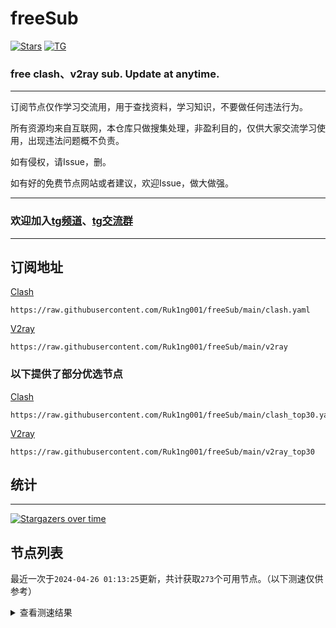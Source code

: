 # freeSub
[![Stars](https://img.shields.io/github/stars/Ruk1ng001/freeSub)](https://github.com/Ruk1ng001/freeSub/stargazers)
[![TG](https://img.shields.io/badge/Telegram-gray?logo=Telegram)](https://t.me/Ruk1ng001)
### free clash、v2ray sub. Update at anytime.

---

订阅节点仅作学习交流用，用于查找资料，学习知识，不要做任何违法行为。

所有资源均来自互联网，本仓库只做搜集处理，非盈利目的，仅供大家交流学习使用，出现违法问题概不负责。

如有侵权，请Issue，删。

如有好的免费节点网站或者建议，欢迎Issue，做大做强。

---

### 欢迎加入[tg频道](https://t.me/Ruk1ng001)、[tg交流群](https://t.me/+-e-b04EE5Cw2NmU1)

---

## 订阅地址
[Clash](https://raw.githubusercontent.com/Ruk1ng001/freeSub/main/clash.yaml)
```
https://raw.githubusercontent.com/Ruk1ng001/freeSub/main/clash.yaml
```
[V2ray](https://raw.githubusercontent.com/Ruk1ng001/freeSub/main/v2ray)
```
https://raw.githubusercontent.com/Ruk1ng001/freeSub/main/v2ray
```
### 以下提供了部分优选节点

[Clash](https://raw.githubusercontent.com/Ruk1ng001/freeSub/main/clash_top30.yaml)
```
https://raw.githubusercontent.com/Ruk1ng001/freeSub/main/clash_top30.yaml
```
[V2ray](https://raw.githubusercontent.com/Ruk1ng001/freeSub/main/v2ray_top30)
```
https://raw.githubusercontent.com/Ruk1ng001/freeSub/main/v2ray_top30
```

## 统计

---

[![Stargazers over time](https://starchart.cc/Ruk1ng001/freeSub.svg)](https://starchart.cc/Ruk1ng001/freeSub)

## 节点列表

最近一次于`2024-04-26 01:13:25`更新，共计获取`273`个可用节点。（以下测速仅供参考）

<details> <summary>查看测速结果</summary>

| 序号 | 节点 | 带宽 | 延迟 |
|:--:|:--:|:--:|:--:|
 | 1 | github.com/Ruk1ng001_1788757087 | 1.30MB/s | 446.00ms |
 | 2 | github.com/Ruk1ng001_-1999785879 | 1.30MB/s | 505.00ms |
 | 3 | github.com/Ruk1ng001_-885850802 | 1.23MB/s | 587.00ms |
 | 4 | github.com/Ruk1ng001_-1292305234 | 1.17MB/s | 578.00ms |
 | 5 | github.com/Ruk1ng001_-613631989 | 1.12MB/s | 619.00ms |
 | 6 | github.com/Ruk1ng001_127774605 | 1.07MB/s | 463.00ms |
 | 7 | github.com/Ruk1ng001_-80628604 | 1.05MB/s | 697.00ms |
 | 8 | github.com/Ruk1ng001_-374786952 | 1.01MB/s | 632.00ms |
 | 9 | github.com/Ruk1ng001_51249660 | 1.01MB/s | 730.00ms |
 | 10 | github.com/Ruk1ng001_-1392060987 | 1.00MB/s | 803.00ms |
 | 11 | github.com/Ruk1ng001_-1958552929 | 1015.90KB/s | 570.00ms |
 | 12 | github.com/Ruk1ng001_-1068532818 | 982.27KB/s | 545.00ms |
 | 13 | github.com/Ruk1ng001_1888979849 | 951.17KB/s | 233.00ms |
 | 14 | github.com/Ruk1ng001_30861099 | 917.68KB/s | 547.00ms |
 | 15 | github.com/Ruk1ng001_974439543 | 911.09KB/s | 618.00ms |
 | 16 | github.com/Ruk1ng001_-1234708147 | 905.82KB/s | 645.00ms |
 | 17 | github.com/Ruk1ng001_1052111538 | 888.84KB/s | 858.00ms |
 | 18 | github.com/Ruk1ng001_-1449870615 | 884.77KB/s | 994.00ms |
 | 19 | github.com/Ruk1ng001_-124022106 | 881.98KB/s | 1005.00ms |
 | 20 | github.com/Ruk1ng001_1501239040 | 874.31KB/s | 1002.00ms |
 | 21 | github.com/Ruk1ng001_1769624651 | 873.48KB/s | 866.00ms |
 | 22 | github.com/Ruk1ng001_-1565091209 | 871.38KB/s | 993.00ms |
 | 23 | github.com/Ruk1ng001_5153295 | 867.55KB/s | 1003.00ms |
 | 24 | github.com/Ruk1ng001_402196054 | 865.05KB/s | 545.00ms |
 | 25 | github.com/Ruk1ng001_940289102 | 850.02KB/s | 1017.00ms |
 | 26 | github.com/Ruk1ng001_-1136359925 | 840.90KB/s | 1047.00ms |
 | 27 | github.com/Ruk1ng001_1421953073 | 838.53KB/s | 997.00ms |
 | 28 | github.com/Ruk1ng001_-381159693 | 827.73KB/s | 1066.00ms |
 | 29 | github.com/Ruk1ng001_1678891658 | 826.38KB/s | 1049.00ms |
 | 30 | github.com/Ruk1ng001_-1756876630 | 826.32KB/s | 656.00ms |
 | 31 | github.com/Ruk1ng001_-330159979 | 820.94KB/s | 829.00ms |
 | 32 | github.com/Ruk1ng001_-154297436 | 820.26KB/s | 1030.00ms |
 | 33 | github.com/Ruk1ng001_-1604217019 | 807.19KB/s | 525.00ms |
 | 34 | github.com/Ruk1ng001_-244737021 | 802.94KB/s | 1107.00ms |
 | 35 | github.com/Ruk1ng001_51457391 | 777.63KB/s | 863.00ms |
 | 36 | github.com/Ruk1ng001_1220783424 | 764.30KB/s | 997.00ms |
 | 37 | github.com/Ruk1ng001_1412961768 | 752.14KB/s | 699.00ms |
 | 38 | github.com/Ruk1ng001_295514720 | 745.43KB/s | 862.00ms |
 | 39 | github.com/Ruk1ng001_1477765778 | 742.20KB/s | 764.00ms |
 | 40 | github.com/Ruk1ng001_617409264 | 730.47KB/s | 767.00ms |
 | 41 | github.com/Ruk1ng001_-2090870822 | 723.67KB/s | 1062.00ms |
 | 42 | github.com/Ruk1ng001_2105752020 | 706.34KB/s | 796.00ms |
 | 43 | github.com/Ruk1ng001_1743111824 | 704.90KB/s | 690.00ms |
 | 44 | github.com/Ruk1ng001_-1508627014 | 698.91KB/s | 825.00ms |
 | 45 | github.com/Ruk1ng001_-980798972 | 693.65KB/s | 559.00ms |
 | 46 | github.com/Ruk1ng001_-246887619 | 691.87KB/s | 516.00ms |
 | 47 | github.com/Ruk1ng001_-1078472055 | 681.07KB/s | 862.00ms |
 | 48 | github.com/Ruk1ng001_1108544810 | 679.33KB/s | 841.00ms |
 | 49 | github.com/Ruk1ng001_2013146544 | 669.96KB/s | 854.00ms |
 | 50 | github.com/Ruk1ng001_-475651946 | 665.37KB/s | 606.00ms |
 | 51 | github.com/Ruk1ng001_1467544434 | 661.46KB/s | 860.00ms |
 | 52 | github.com/Ruk1ng001_709176930 | 648.47KB/s | 966.00ms |
 | 53 | github.com/Ruk1ng001_1132634313 | 639.49KB/s | 1217.00ms |
 | 54 | github.com/Ruk1ng001_-1316472510 | 635.37KB/s | 954.00ms |
 | 55 | github.com/Ruk1ng001_1616468470 | 612.80KB/s | 930.00ms |
 | 56 | github.com/Ruk1ng001_-225935665 | 605.97KB/s | 1056.00ms |
 | 57 | github.com/Ruk1ng001_-2113499034 | 587.88KB/s | 1002.00ms |
 | 58 | github.com/Ruk1ng001_1980876099 | 585.01KB/s | 1008.00ms |
 | 59 | github.com/Ruk1ng001_-1167794361 | 581.48KB/s | 990.00ms |
 | 60 | github.com/Ruk1ng001_-1733428502 | 578.56KB/s | 1155.00ms |
 | 61 | github.com/Ruk1ng001_-1297211529 | 578.43KB/s | 1055.00ms |
 | 62 | github.com/Ruk1ng001_-1903884786 | 570.75KB/s | 913.00ms |
 | 63 | github.com/Ruk1ng001_-1963472985 | 568.08KB/s | 612.00ms |
 | 64 | github.com/Ruk1ng001_1926461000 | 563.34KB/s | 543.00ms |
 | 65 | github.com/Ruk1ng001_1265275815 | 562.73KB/s | 596.00ms |
 | 66 | github.com/Ruk1ng001_-1344592949 | 561.44KB/s | 956.00ms |
 | 67 | github.com/Ruk1ng001_390994783 | 560.61KB/s | 1476.00ms |
 | 68 | github.com/Ruk1ng001_-1978380317 | 559.23KB/s | 644.00ms |
 | 69 | github.com/Ruk1ng001_115659473 | 550.29KB/s | 1050.00ms |
 | 70 | github.com/Ruk1ng001_1035557555 | 546.46KB/s | 1172.00ms |
 | 71 | github.com/Ruk1ng001_-60611566 | 544.01KB/s | 693.00ms |
 | 72 | github.com/Ruk1ng001_-943236086 | 540.44KB/s | 807.00ms |
 | 73 | github.com/Ruk1ng001_-505067315 | 540.04KB/s | 918.00ms |
 | 74 | github.com/Ruk1ng001_-844781494 | 537.03KB/s | 1062.00ms |
 | 75 | github.com/Ruk1ng001_164386011 | 536.77KB/s | 1132.00ms |
 | 76 | github.com/Ruk1ng001_2014817365 | 524.75KB/s | 903.00ms |
 | 77 | github.com/Ruk1ng001_1452565874 | 523.99KB/s | 1052.00ms |
 | 78 | github.com/Ruk1ng001_-1197520651 | 513.83KB/s | 1356.00ms |
 | 79 | github.com/Ruk1ng001_-213180360 | 512.39KB/s | 992.00ms |
 | 80 | github.com/Ruk1ng001_-202379105 | 511.27KB/s | 1378.00ms |
 | 81 | github.com/Ruk1ng001_981293481 | 509.88KB/s | 1509.00ms |
 | 82 | github.com/Ruk1ng001_-553933340 | 506.09KB/s | 1437.00ms |
 | 83 | github.com/Ruk1ng001_166337732 | 504.43KB/s | 1023.00ms |
 | 84 | github.com/Ruk1ng001_-1676350278 | 503.97KB/s | 1913.00ms |
 | 85 | github.com/Ruk1ng001_-228831236 | 503.86KB/s | 1047.00ms |
 | 86 | github.com/Ruk1ng001_556505260 | 502.65KB/s | 1041.00ms |
 | 87 | github.com/Ruk1ng001_382033179 | 501.92KB/s | 1106.00ms |
 | 88 | github.com/Ruk1ng001_-408858960 | 501.25KB/s | 1009.00ms |
 | 89 | github.com/Ruk1ng001_-1121678634 | 500.94KB/s | 1037.00ms |
 | 90 | github.com/Ruk1ng001_-131439192 | 497.44KB/s | 792.00ms |
 | 91 | github.com/Ruk1ng001_-1963586386 | 496.86KB/s | 1048.00ms |
 | 92 | github.com/Ruk1ng001_1337462020 | 496.84KB/s | 1131.00ms |
 | 93 | github.com/Ruk1ng001_-899982482 | 496.81KB/s | 1219.00ms |
 | 94 | github.com/Ruk1ng001_-1405720368 | 496.55KB/s | 1556.00ms |
 | 95 | github.com/Ruk1ng001_1446164326 | 492.34KB/s | 1172.00ms |
 | 96 | github.com/Ruk1ng001_-795004267 | 490.97KB/s | 1071.00ms |
 | 97 | github.com/Ruk1ng001_-1347431851 | 490.31KB/s | 1053.00ms |
 | 98 | github.com/Ruk1ng001_1528973136 | 489.31KB/s | 1677.00ms |
 | 99 | github.com/Ruk1ng001_1927878369 | 487.10KB/s | 1620.00ms |
 | 100 | github.com/Ruk1ng001_1647554478 | 485.31KB/s | 970.00ms |
 | 101 | github.com/Ruk1ng001_-1076403695 | 475.81KB/s | 1354.00ms |
 | 102 | github.com/Ruk1ng001_-441610360 | 474.09KB/s | 2046.00ms |
 | 103 | github.com/Ruk1ng001_1509453741 | 466.72KB/s | 1250.00ms |
 | 104 | github.com/Ruk1ng001_659219045 | 464.34KB/s | 1427.00ms |
 | 105 | github.com/Ruk1ng001_-438564128 | 462.46KB/s | 1249.00ms |
 | 106 | github.com/Ruk1ng001_-1176015740 | 461.07KB/s | 772.00ms |
 | 107 | github.com/Ruk1ng001_-889510035 | 460.28KB/s | 1325.00ms |
 | 108 | github.com/Ruk1ng001_1043541817 | 449.80KB/s | 1468.00ms |
 | 109 | github.com/Ruk1ng001_-2030874998 | 446.48KB/s | 1481.00ms |
 | 110 | github.com/Ruk1ng001_-894937721 | 436.14KB/s | 939.00ms |
 | 111 | github.com/Ruk1ng001_-1581744289 | 435.89KB/s | 1214.00ms |
 | 112 | github.com/Ruk1ng001_373159878 | 429.65KB/s | 1641.00ms |
 | 113 | github.com/Ruk1ng001_-841895086 | 428.56KB/s | 1407.00ms |
 | 114 | github.com/Ruk1ng001_-386980286 | 424.04KB/s | 832.00ms |
 | 115 | github.com/Ruk1ng001_-360716951 | 417.98KB/s | 787.00ms |
 | 116 | github.com/Ruk1ng001_-1218538569 | 415.61KB/s | 2362.00ms |
 | 117 | github.com/Ruk1ng001_869834999 | 413.93KB/s | 1642.00ms |
 | 118 | github.com/Ruk1ng001_-1014820357 | 409.97KB/s | 2297.00ms |
 | 119 | github.com/Ruk1ng001_-1248491955 | 409.85KB/s | 1602.00ms |
 | 120 | github.com/Ruk1ng001_835342761 | 407.64KB/s | 1463.00ms |
 | 121 | github.com/Ruk1ng001_-316676531 | 404.38KB/s | 1204.00ms |
 | 122 | github.com/Ruk1ng001_-1182257461 | 403.91KB/s | 1617.00ms |
 | 123 | github.com/Ruk1ng001_1406470146 | 402.87KB/s | 1428.00ms |
 | 124 | github.com/Ruk1ng001_336223181 | 402.40KB/s | 1012.00ms |
 | 125 | github.com/Ruk1ng001_-1259910031 | 402.13KB/s | 1569.00ms |
 | 126 | github.com/Ruk1ng001_-2057775690 | 399.31KB/s | 1148.00ms |
 | 127 | github.com/Ruk1ng001_540321881 | 395.12KB/s | 1597.00ms |
 | 128 | github.com/Ruk1ng001_1791510632 | 393.20KB/s | 1521.00ms |
 | 129 | github.com/Ruk1ng001_-1732553074 | 392.09KB/s | 1446.00ms |
 | 130 | github.com/Ruk1ng001_-1482623560 | 391.85KB/s | 1707.00ms |
 | 131 | github.com/Ruk1ng001_629971514 | 391.01KB/s | 1501.00ms |
 | 132 | github.com/Ruk1ng001_-352530556 | 390.42KB/s | 1531.00ms |
 | 133 | github.com/Ruk1ng001_428537566 | 388.32KB/s | 1946.00ms |
 | 134 | github.com/Ruk1ng001_910033232 | 388.30KB/s | 1345.00ms |
 | 135 | github.com/Ruk1ng001_-1408563685 | 384.92KB/s | 2022.00ms |
 | 136 | github.com/Ruk1ng001_-2145499207 | 383.60KB/s | 1255.00ms |
 | 137 | github.com/Ruk1ng001_389861706 | 382.44KB/s | 1584.00ms |
 | 138 | github.com/Ruk1ng001_-126914302 | 377.75KB/s | 1892.00ms |
 | 139 | github.com/Ruk1ng001_1066060856 | 374.58KB/s | 2028.00ms |
 | 140 | github.com/Ruk1ng001_-1381294047 | 374.18KB/s | 2081.00ms |
 | 141 | github.com/Ruk1ng001_1533705739 | 374.03KB/s | 2011.00ms |
 | 142 | github.com/Ruk1ng001_-505711197 | 361.95KB/s | 1133.00ms |
 | 143 | github.com/Ruk1ng001_807876963 | 361.12KB/s | 1692.00ms |
 | 144 | github.com/Ruk1ng001_956416173 | 360.61KB/s | 2215.00ms |
 | 145 | github.com/Ruk1ng001_331600746 | 356.54KB/s | 1688.00ms |
 | 146 | github.com/Ruk1ng001_-1129984905 | 355.53KB/s | 986.00ms |
 | 147 | github.com/Ruk1ng001_149570347 | 354.94KB/s | 441.00ms |
 | 148 | github.com/Ruk1ng001_-909310757 | 353.73KB/s | 2007.00ms |
 | 149 | github.com/Ruk1ng001_-1457749605 | 353.02KB/s | 1682.00ms |
 | 150 | github.com/Ruk1ng001_-982204796 | 348.55KB/s | 2490.00ms |
 | 151 | github.com/Ruk1ng001_-973268451 | 346.09KB/s | 1609.00ms |
 | 152 | github.com/Ruk1ng001_737990942 | 341.05KB/s | 2246.00ms |
 | 153 | github.com/Ruk1ng001_108650940 | 339.53KB/s | 2119.00ms |
 | 154 | github.com/Ruk1ng001_-1423555103 | 336.57KB/s | 1147.00ms |
 | 155 | github.com/Ruk1ng001_1262496460 | 334.81KB/s | 1621.00ms |
 | 156 | github.com/Ruk1ng001_-1995948850 | 334.75KB/s | 2442.00ms |
 | 157 | github.com/Ruk1ng001_613702070 | 333.03KB/s | 2223.00ms |
 | 158 | github.com/Ruk1ng001_-753584998 | 329.65KB/s | 1410.00ms |
 | 159 | github.com/Ruk1ng001_-1117086578 | 329.39KB/s | 1080.00ms |
 | 160 | github.com/Ruk1ng001_470856959 | 316.26KB/s | 1578.00ms |
 | 161 | github.com/Ruk1ng001_-1062872836 | 314.69KB/s | 1312.00ms |
 | 162 | github.com/Ruk1ng001_-755376383 | 313.65KB/s | 1722.00ms |
 | 163 | github.com/Ruk1ng001_1855943804 | 312.67KB/s | 2057.00ms |
 | 164 | github.com/Ruk1ng001_390985073 | 312.07KB/s | 2108.00ms |
 | 165 | github.com/Ruk1ng001_-1186754520 | 311.63KB/s | 1238.00ms |
 | 166 | github.com/Ruk1ng001_1756145984 | 310.22KB/s | 1683.00ms |
 | 167 | github.com/Ruk1ng001_1584523613 | 309.32KB/s | 1291.00ms |
 | 168 | github.com/Ruk1ng001_879651886 | 308.74KB/s | 1577.00ms |
 | 169 | github.com/Ruk1ng001_-102191318 | 308.61KB/s | 1645.00ms |
 | 170 | github.com/Ruk1ng001_-1172265501 | 308.37KB/s | 892.00ms |
 | 171 | github.com/Ruk1ng001_-1025241223 | 308.02KB/s | 2015.00ms |
 | 172 | github.com/Ruk1ng001_-1571472337 | 305.07KB/s | 1210.00ms |
 | 173 | github.com/Ruk1ng001_-1278471115 | 300.28KB/s | 1109.00ms |
 | 174 | github.com/Ruk1ng001_1817077327 | 300.01KB/s | 1924.00ms |
 | 175 | github.com/Ruk1ng001_-1290130074 | 298.96KB/s | 1234.00ms |
 | 176 | github.com/Ruk1ng001_-1866195546 | 298.55KB/s | 1393.00ms |
 | 177 | github.com/Ruk1ng001_489497102 | 298.37KB/s | 1763.00ms |
 | 178 | github.com/Ruk1ng001_-1665218177 | 298.16KB/s | 1086.00ms |
 | 179 | github.com/Ruk1ng001_-412673666 | 297.79KB/s | 940.00ms |
 | 180 | github.com/Ruk1ng001_114367833 | 297.65KB/s | 804.00ms |
 | 181 | github.com/Ruk1ng001_39863998 | 297.14KB/s | 1510.00ms |
 | 182 | github.com/Ruk1ng001_509000907 | 296.84KB/s | 969.00ms |
 | 183 | github.com/Ruk1ng001_835259335 | 295.28KB/s | 1265.00ms |
 | 184 | github.com/Ruk1ng001_798975496 | 293.87KB/s | 2452.00ms |
 | 185 | github.com/Ruk1ng001_1222671600 | 287.36KB/s | 1226.00ms |
 | 186 | github.com/Ruk1ng001_288485358 | 283.38KB/s | 2196.00ms |
 | 187 | github.com/Ruk1ng001_-1548066743 | 274.92KB/s | 1566.00ms |
 | 188 | github.com/Ruk1ng001_-958265204 | 273.70KB/s | 1487.00ms |
 | 189 | github.com/Ruk1ng001_-213765393 | 271.78KB/s | 1894.00ms |
 | 190 | github.com/Ruk1ng001_-1982812279 | 269.77KB/s | 1097.00ms |
 | 191 | github.com/Ruk1ng001_-1410977460 | 268.24KB/s | 2169.00ms |
 | 192 | github.com/Ruk1ng001_-788281230 | 265.28KB/s | 1251.00ms |
 | 193 | github.com/Ruk1ng001_1036870570 | 265.28KB/s | 2037.00ms |
 | 194 | github.com/Ruk1ng001_77254509 | 261.29KB/s | 2527.00ms |
 | 195 | github.com/Ruk1ng001_550507367 | 260.26KB/s | 1162.00ms |
 | 196 | github.com/Ruk1ng001_-932963556 | 260.12KB/s | 1486.00ms |
 | 197 | github.com/Ruk1ng001_-479116498 | 255.28KB/s | 341.00ms |
 | 198 | github.com/Ruk1ng001_-1761379707 | 255.00KB/s | 1811.00ms |
 | 199 | github.com/Ruk1ng001_-1006028608 | 254.84KB/s | 1950.00ms |
 | 200 | github.com/Ruk1ng001_-582961225 | 245.22KB/s | 1934.00ms |
 | 201 | github.com/Ruk1ng001_-1576290536 | 244.51KB/s | 2349.00ms |
 | 202 | github.com/Ruk1ng001_-1298267898 | 242.43KB/s | 2343.00ms |
 | 203 | github.com/Ruk1ng001_1514230855 | 242.01KB/s | 852.00ms |
 | 204 | github.com/Ruk1ng001_-1288451238 | 241.28KB/s | 2487.00ms |
 | 205 | github.com/Ruk1ng001_1022626579 | 235.25KB/s | 1403.00ms |
 | 206 | github.com/Ruk1ng001_-1037549057 | 224.86KB/s | 2282.00ms |
 | 207 | github.com/Ruk1ng001_-964468046 | 216.54KB/s | 1855.00ms |
 | 208 | github.com/Ruk1ng001_-2049361601 | 212.65KB/s | 810.00ms |
 | 209 | github.com/Ruk1ng001_1697313281 | 212.39KB/s | 977.00ms |
 | 210 | github.com/Ruk1ng001_1388672434 | 211.95KB/s | 1206.00ms |
 | 211 | github.com/Ruk1ng001_-342594663 | 211.18KB/s | 1328.00ms |
 | 212 | github.com/Ruk1ng001_1044355170 | 208.06KB/s | 1290.00ms |
 | 213 | github.com/Ruk1ng001_1360201207 | 206.84KB/s | 1261.00ms |
 | 214 | github.com/Ruk1ng001_1076375240 | 202.89KB/s | 2464.00ms |
 | 215 | github.com/Ruk1ng001_-407332541 | 191.79KB/s | 994.00ms |
 | 216 | github.com/Ruk1ng001_-189471676 | 191.59KB/s | 2106.00ms |
 | 217 | github.com/Ruk1ng001_-1570310399 | 189.93KB/s | 755.00ms |
 | 218 | github.com/Ruk1ng001_1708283347 | 185.66KB/s | 2100.00ms |
 | 219 | github.com/Ruk1ng001_-292540982 | 174.80KB/s | 1459.00ms |
 | 220 | github.com/Ruk1ng001_1855538875 | 174.19KB/s | 633.00ms |
 | 221 | github.com/Ruk1ng001_-704925353 | 173.76KB/s | 2210.00ms |
 | 222 | github.com/Ruk1ng001_-639113990 | 170.38KB/s | 733.00ms |
 | 223 | github.com/Ruk1ng001_-2111222179 | 170.08KB/s | 1130.00ms |
 | 224 | github.com/Ruk1ng001_-1164507681 | 170.03KB/s | 889.00ms |
 | 225 | github.com/Ruk1ng001_-1514766132 | 169.58KB/s | 821.00ms |
 | 226 | github.com/Ruk1ng001_-2076773110 | 166.36KB/s | 1916.00ms |
 | 227 | github.com/Ruk1ng001_1090700450 | 164.79KB/s | 867.00ms |
 | 228 | github.com/Ruk1ng001_-1499399495 | 158.96KB/s | 1476.00ms |
 | 229 | github.com/Ruk1ng001_-1552853091 | 143.16KB/s | 1425.00ms |
 | 230 | github.com/Ruk1ng001_-2101341721 | 141.42KB/s | 2116.00ms |
 | 231 | github.com/Ruk1ng001_-2023855212 | 140.25KB/s | 2458.00ms |
 | 232 | github.com/Ruk1ng001_-1710793505 | 127.78KB/s | 779.00ms |
 | 233 | github.com/Ruk1ng001_1214185482 | 126.11KB/s | 372.00ms |
 | 234 | github.com/Ruk1ng001_1121139230 | 125.87KB/s | 2718.00ms |
 | 235 | github.com/Ruk1ng001_620924739 | 124.79KB/s | 833.00ms |
 | 236 | github.com/Ruk1ng001_1516432118 | 120.46KB/s | 1028.00ms |
 | 237 | github.com/Ruk1ng001_2010896313 | 120.32KB/s | 2379.00ms |
 | 238 | github.com/Ruk1ng001_1949834308 | 117.87KB/s | 803.00ms |
 | 239 | github.com/Ruk1ng001_-693098834 | 114.86KB/s | 1901.00ms |
 | 240 | github.com/Ruk1ng001_-1447900392 | 113.29KB/s | 712.00ms |
 | 241 | github.com/Ruk1ng001_-1689549925 | 111.62KB/s | 800.00ms |
 | 242 | github.com/Ruk1ng001_1317557680 | 110.70KB/s | 328.00ms |
 | 243 | github.com/Ruk1ng001_2013231459 | 109.08KB/s | 2051.00ms |
 | 244 | github.com/Ruk1ng001_-920464183 | 106.42KB/s | 2533.00ms |
 | 245 | github.com/Ruk1ng001_913949734 | 105.55KB/s | 2285.00ms |
 | 246 | github.com/Ruk1ng001_2112254635 | 104.07KB/s | 690.00ms |
 | 247 | github.com/Ruk1ng001_1018462216 | 101.81KB/s | 464.00ms |
 | 248 | github.com/Ruk1ng001_1400251065 | 101.40KB/s | 2353.00ms |
 | 249 | github.com/Ruk1ng001_-1769529956 | 95.22KB/s | 2186.00ms |
 | 250 | github.com/Ruk1ng001_-405288375 | 92.72KB/s | 874.00ms |
 | 251 | github.com/Ruk1ng001_-929620169 | 91.97KB/s | 1631.00ms |
 | 252 | github.com/Ruk1ng001_-1672403566 | 79.89KB/s | 130.00ms |
 | 253 | github.com/Ruk1ng001_1224170490 | 77.49KB/s | 187.00ms |
 | 254 | github.com/Ruk1ng001_644558463 | 74.54KB/s | 1874.00ms |
 | 255 | github.com/Ruk1ng001_-549031414 | 72.96KB/s | 153.00ms |
 | 256 | github.com/Ruk1ng001_777952858 | 62.80KB/s | 538.00ms |
 | 257 | github.com/Ruk1ng001_-704143261 | 58.74KB/s | 197.00ms |
 | 258 | github.com/Ruk1ng001_1362513501 | 56.30KB/s | 1351.00ms |
 | 259 | github.com/Ruk1ng001_-1155707370 | 54.11KB/s | 1979.00ms |
 | 260 | github.com/Ruk1ng001_-1361902997 | 52.34KB/s | 937.00ms |
 | 261 | github.com/Ruk1ng001_-1123121374 | 51.42KB/s | 517.00ms |
 | 262 |  | N/A | N/A |
 | 263 |  | N/A | N/A |
 | 264 |  | N/A | N/A |
 | 265 |  | N/A | N/A |
 | 266 |  | N/A | N/A |
 | 267 |  | N/A | N/A |
 | 268 |  | N/A | N/A |
 | 269 |  | N/A | N/A |
 | 270 |  | N/A | N/A |
 | 271 |  | N/A | N/A |
 | 272 |  | N/A | N/A |
 | 273 |  | N/A | N/A |


</details>
